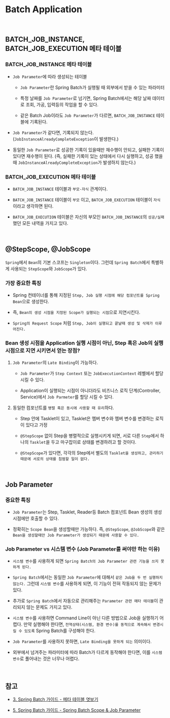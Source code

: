 # Batch Application

<br>

## BATCH_JOB_INSTANCE, BATCH_JOB_EXECUTION 메타 테이블

### BATCH_JOB_INSTANCE 메타 테이블

- `Job Parameter`에 따라 생성되는 테이블

   - `Job Parameter`란 Spring Batch가 실행될 때 외부에서 받을 수 있는 파라미터
    
   - 특정 날짜를 `Job Parameter`로 넘기면, Spring Batch에서는 해당 날짜 데이터로 조회, 가공, 입력등의 작업을 할 수 있다.
    
   - 같은 Batch Job이라도 `Job Parameter`가 다르면, `BATCH_JOB_INSTANCE` 테이블에 기록된다.

- `Job Parameter`가 같다면, 기록되지 않는다. (`JobInstanceAlreadyCompleteException`이 발생한다.)

- 동일한 `Job Parameter`로 성공한 기록이 있을때만 재수행이 안되고, 실패한 기록이 있다면 재수행이 된다. (즉, 실패한 기록이 있는 상태에서 다시 실행하고, 성공 했을때 `JobInstanceAlreadyCompleteException`가 발생하지 않는다.)

### BATCH_JOB_EXECUTION 메타 테이블

- `BATCH_JOB_INSTANCE` 테이블과 `부모-자식` 관계이다.

- `BATCH_JOB_INSTANCE` 테이블이 `부모` 이고, `BATCH_JOB_EXECUTION` 테이블이 `자식` 이라고 생각하면 된다.

- `BATCH_JOB_EXECUTION` 테이블은 자신의 부모인 `BATCH_JOB_INSTANCE`의 `성공/실패` 했던 모든 내역을 가지고 있다.

<br>

## @StepScope, @JobScope

`Spring`에서 `Bean`의 기본 스코프는 `Singleton`이다. 그런데 `Spring Batch`에서 특별하게 사용되는 `StepScope`와 `JobScope`가 있다.

### 가장 중요한 특징

- Spring 컨테이너를 통해 지정된 `Step, Job 실행 시점에 해당 컴포넌트를 Spring Bean`으로 생성한다. 

- 즉, `Bean의 생성 시점을 지정된 Scope가 실행되는 시점`으로 지연시킨다.

- `Spring의 Request Scope` 처럼 `Step, Job이 실행되고 끝날때 생성 및 삭제가 이루어진다.`

### Bean 생성 시점을 Application 실행 시점이 아닌, Step 혹은 Job의 실행 시점으로 지연 시키면서 얻는 장점?

1. `Job Parameter`의 `Late Binding`이 가능하다.

    - `Job Parameter`가 `Step Context` 또는 `JobExecutionContext` 레벨에서 할당 시킬 수 있다.
  
    - Application이 실행되는 시점이 아니더라도 비즈니스 로직 단계(Controller, Service)에서 `Job Parmeter`를 할당 시킬 수 있다.
  
2. 동일한 컴포넌트를 `병렬 혹은 동시에 사용할 때 유리`하다.

    - Step 안에 Tasklet이 있고, Tasklet은 멤버 변수와 멤버 변수를 변경하는 로직이 있다고 가정
    
    - `@StepScope` 없이 Step을 병렬적으로 실행시키게 되면, 서로 다른 `Step`에서 하나의 `Tasklet`을 두고 마구잡이로 상태를 변경하려고 할 것이다.
  
    - `@StepScope`가 있다면, 각각의 Step에서 별도의 `Tasklet을 생성하고, 관리하기 때문에 서로의 상태를 침범할 일이 없다.`
    
<br>

## Job Parameter

### 중요한 특징 

- `Job Parameter`는 Step, Tasklet, Reader등 Batch 컴포넌트 Bean 생성의 생성 시점에만 호출할 수 있다.

- 정확히는 `Scope Bean`을 생성할때만 가능하다. 즉, `@StepScope`, `@JobScope`와 같은 `Bean을 생성할때만 Job Parameter가 생성되기 때문에 사용할 수 있다.`

### Job Parameter vs 시스템 변수 (Job Parameter를 써야만 하는 이유)

- `시스템 변수`를 사용하게 되면 `Spring Batch의 Job Parameter 관련 기능을 쓰지 못하게 된다.`

- `Spring Batch`에서는 동일한 `Job Parameter`에 대해서 `같은 Job을 두 번 실행하지 않는다.` 그런데 `시스템 변수`를 사용하게 되면, 이 기능이 전혀 작동되지 않는 문제가 있다.

- 추가로 `Spring Batch`에서 자동으로 관리해주는 `Parameter 관련 메타 테이블`이 관리되지 않는 문제도 가지고 있다.

- `시스템 변수`를 사용하면 Command Line이 아닌 다른 방법으로 Job을 실행하기 어렵다. 만약 실행해야 한다면, `전역상태(시스템, 환경 변수)를 동적으로 계속해서 변경시킬 수 있도록` Spring Batch를 구성해야 한다.

- `Job Parameter`를 사용하지 못하면, `Late Binding을 못하게 되는` 의미이다.

- 외부에서 넘겨주는 파라미터에 따라 Batch가 다르게 동작해야 한다면, 이를 `시스템 변수`로 풀어내는 것은 너무나 어렵다.

<br>

## 참고

- [3. Spring Batch 가이드 - 메타 테이블 엿보기](https://jojoldu.tistory.com/326?category=902551)

- [5. Spring Batch 가이드 - Spring Batch Scope & Job Parameter](https://jojoldu.tistory.com/330?category=902551)
